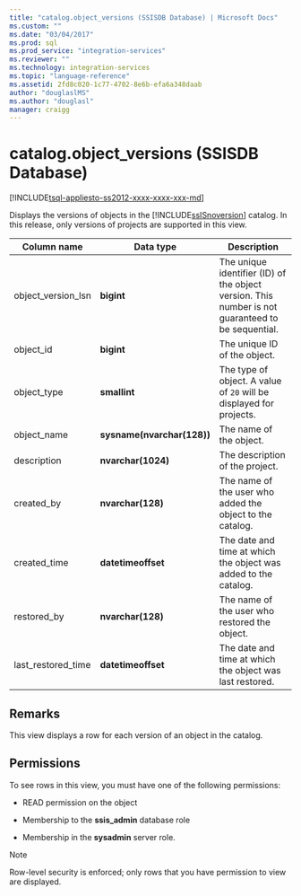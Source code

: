 ```yaml
---
title: "catalog.object_versions (SSISDB Database) | Microsoft Docs"
ms.custom: ""
ms.date: "03/04/2017"
ms.prod: sql
ms.prod_service: "integration-services"
ms.reviewer: ""
ms.technology: integration-services
ms.topic: "language-reference"
ms.assetid: 2fd8c020-1c77-4702-8e6b-efa6a348daab
author: "douglaslMS"
ms.author: "douglasl"
manager: craigg
---
```

# catalog.object_versions (SSISDB Database)
[!INCLUDE[tsql-appliesto-ss2012-xxxx-xxxx-xxx-md](../../includes/tsql-appliesto-ss2012-xxxx-xxxx-xxx-md.md)]

  Displays the versions of objects in the [!INCLUDE[ssISnoversion](../../includes/ssisnoversion-md.md)] catalog. In this release, only versions of projects are supported in this view.  
  
|Column name|Data type|Description|  
|-----------------|---------------|-----------------|  
|object_version_lsn|**bigint**|The unique identifier (ID) of the object version. This number is not guaranteed to be sequential.|  
|object_id|**bigint**|The unique ID of the object.|  
|object_type|**smallint**|The type of object. A value of `20` will be displayed for projects.|  
|object_name|**sysname(nvarchar(128))**|The name of the object.|  
|description|**nvarchar(1024)**|The description of the project.|  
|created_by|**nvarchar(128)**|The name of the user who added the object to the catalog.|  
|created_time|**datetimeoffset**|The date and time at which the object was added to the catalog.|  
|restored_by|**nvarchar(128)**|The name of the user who restored the object.|  
|last_restored_time|**datetimeoffset**|The date and time at which the object was last restored.|  
  
## Remarks  
 This view displays a row for each version of an object in the catalog.  
  
## Permissions  
 To see rows in this view, you must have one of the following permissions:  
  
-   READ permission on the object  
  
-   Membership to the **ssis_admin** database role  
  
-   Membership in the **sysadmin** server role.  
  
> [!NOTE]  
>  Row-level security is enforced; only rows that you have permission to view are displayed.  
  
  
